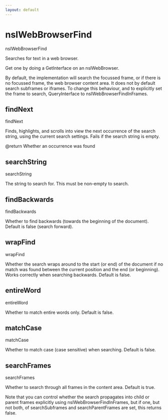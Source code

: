 ```yaml
---
layout: default
---
```


# nsIWebBrowserFind #

nsIWebBrowserFind

Searches for text in a web browser.

Get one by doing a GetInterface on an nsIWebBrowser.

By default, the implementation will search the focussed frame, or
if there is no focussed frame, the web browser content area. It
does not by default search subframes or iframes. To change this
behaviour, and to explicitly set the frame to search, 
QueryInterface to nsIWebBrowserFindInFrames.


## findNext ##

findNext

Finds, highlights, and scrolls into view the next occurrence of the
search string, using the current search settings. Fails if the
search string is empty.

@return  Whether an occurrence was found


## searchString ##

searchString

The string to search for. This must be non-empty to search.


## findBackwards ##

findBackwards

Whether to find backwards (towards the beginning of the document).
Default is false (search forward).


## wrapFind ##

wrapFind

Whether the search wraps around to the start (or end) of the document
if no match was found between the current position and the end (or
beginning). Works correctly when searching backwards. Default is
false.


## entireWord ##

entireWord

Whether to match entire words only. Default is false.


## matchCase ##

matchCase

Whether to match case (case sensitive) when searching. Default is false.


## searchFrames ##

searchFrames

Whether to search through all frames in the content area. Default is true.

Note that you can control whether the search propagates into child or
parent frames explicitly using nsIWebBrowserFindInFrames, but if one,
but not both, of searchSubframes and searchParentFrames are set, this
returns false.

